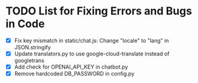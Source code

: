 # TODO List for Fixing Errors and Bugs in Code

- [x] Fix key mismatch in static/chat.js: Change "locale" to "lang" in JSON.stringify
- [x] Update translators.py to use google-cloud-translate instead of googletrans
- [x] Add check for OPENAI_API_KEY in chatbot.py
- [x] Remove hardcoded DB_PASSWORD in config.py
